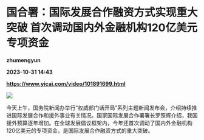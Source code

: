 # 国合署：国际发展合作融资方式实现重大突破 首次调动国内外金融机构120亿美元专项资金
**zhumengyun**

**2023-10-31 14:43**

**https://www.yicai.com/video/101891699.html**

![](http://imgcdn.yicai.com/vms-new/2023/10/560a0599-f696-43bb-b49a-e3411fde0c79_IgUl.jpg) 

今天上午，国务院新闻办举行“权威部门话开局”系列主题新闻发布会，介绍持续推进国际发展合作和援外事业有关情况。国家国际发展合作署署长罗照辉介绍，我国援外预算逐年增加。在全球发展倡议框架内，今年还首次调动了国内外金融机构120亿美元的专项资金，是国际发展合作融资方式的重大突破。
